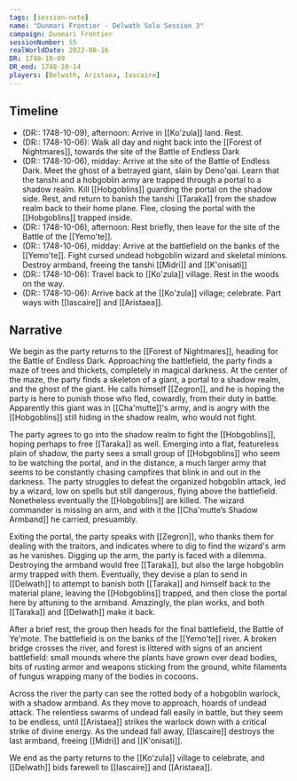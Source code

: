 ```yaml
---
tags: [session-note]
name: "Dunmari Frontier - Delwath Solo Session 3"
campaign: Dunmari Frontier
sessionNumber: 55
realWorldDate: 2022-08-16
DR: 1748-10-09
DR_end: 1748-10-14
players: [Delwath, Aristaea, Iascaire]
---
```

## Timeline

- (DR:: 1748-10-09), afternoon: Arrive in [[Ko'zula]] land. Rest.
- (DR:: 1748-10-06):  Walk all day and night back into the [[Forest of Nightmares]], towards the site of the Battle of Endless Dark
- (DR:: 1748-10-06), midday: Arrive at the site of the Battle of Endless Dark. Meet the ghost of a betrayed giant, slain by Deno'qai. Learn that the tanshi and a hobgoblin army are trapped through a portal to a shadow realm. Kill [[Hobgoblins]] guarding the portal on the shadow side. Rest, and return to banish the tanshi [[Taraka]] from the shadow realm back to their home plane. Flee, closing the portal with the [[Hobgoblins]] trapped inside. 
- (DR:: 1748-10-06), afternoon: Rest briefly, then leave for the site of the Battle of the [[Yemo'te]]. 
- (DR:: 1748-10-06), midday: Arrive at the battlefield on the banks of the [[Yemo'te]]. Fight cursed undead hobgoblin wizard and skeletal minions. Destroy armband, freeing the tanshi [[Midri]] and [[K'onisati]]
- (DR:: 1748-10-06): Travel back to [[Ko'zula]] village. Rest in the woods on the way.
- (DR:: 1748-10-06): Arrive back at the [[Ko'zula]] village; celebrate. Part ways with [[Iascaire]] and [[Aristaea]]. 

## Narrative

We begin as the party returns to the [[Forest of Nightmares]], heading for the Battle of Endless Dark. Approaching the battlefield, the party finds a maze of trees and thickets, completely in magical darkness. At the center of the maze, the party finds a skeleton of a giant, a portal to a shadow realm, and the ghost of the giant. He calls himself [[Zegron]], and he is hoping the party is here to punish those who fled, cowardly, from their duty in battle. Apparently this giant was in [[Cha'mutte]]'s army, and is angry with the [[Hobgoblins]] still hiding in the shadow realm, who would not fight. 

The party agrees to go into the shadow realm to fight the [[Hobgoblins]], hoping perhaps to free [[Taraka]] as well. Emerging into a flat, featureless plain of shadow, the party sees a small group of [[Hobgoblins]] who seem to be watching the portal, and in the distance, a much larger army that seems to be constantly chasing campfires that blink in and out in the darkness. The party struggles to defeat the organized hobgoblin attack, led by a wizard, low on spells but still dangerous, flying above the battlefield. Nonetheless eventually the [[Hobgoblins]] are killed. The wizard commander is missing an arm, and with it the [[Cha'mutte’s Shadow Armband]] he carried, presuambly. 

Exiting the portal, the party speaks with [[Zegron]], who thanks them for dealing with the traitors, and indicates where to dig to find the wizard's arm as he vanishes. Digging up the arm, the party is faced with a dilemma. Destroying the armband would free [[Taraka]], but also the large hobgoblin army trapped with them. Eventually, they devise a plan to send in [[Delwath]] to attempt to banish both [[Taraka]] and himself back to the material plane, leaving the [[Hobgoblins]] trapped, and then close the portal here by attuning to the armband. Amazingly, the plan works, and both [[Taraka]] and [[Delwath]] make it back.

After a brief rest, the group then heads for the final battlefield, the Battle of Ye'mote. The battlefield is on the banks of the [[Yemo'te]] river. A broken bridge crosses the river, and forest is littered with signs of an ancient battlefield: small mounds where the plants have grown over dead bodies, bits of rusting armor and weapons sticking from the ground, white filaments of fungus wrapping many of the bodies in cocoons. 

Across the river the party can see the rotted body of a hobgoblin warlock, with a shadow armband. As they move to approach, hoards of undead attack. The relentless swarms of undead fall easily in battle, but they seem to be endless, until [[Aristaea]] strikes the warlock down with a critical strike of divine energy. As the undead fall away, [[Iascaire]] destroys the last armband, freeing [[Midri]] and [[K'onisati]]. 

We end as the party returns to the [[Ko'zula]] village to celebrate, and [[Delwath]] bids farewell to [[Iascaire]] and [[Aristaea]]. 
